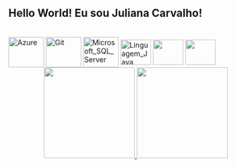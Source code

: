 ## Hello World! Eu sou Juliana Carvalho!

<div style="display: inline_block"><br>
  <img align="center" alt="Azure" height="60" width="70" src="https://cdn.jsdelivr.net/gh/devicons/devicon/icons/azure/azure-original-wordmark.svg" />
  <img align="center" alt="Git" height="60" width="70" src="https://cdn.jsdelivr.net/gh/devicons/devicon/icons/git/git-original-wordmark.svg" />
  <img align="center" alt="Microsoft_SQL_Server" height="60" width="70" src="https://cdn.jsdelivr.net/gh/devicons/devicon/icons/microsoftsqlserver/microsoftsqlserver-plain-wordmark.svg">
  <img align="center" alt="Linguagem_Java" height="50" width="60" src="https://cdn.jsdelivr.net/gh/devicons/devicon/icons/java/java-original-wordmark.svg">
  <img align="center" alt="" height="50" width="60" src="https://cdn.jsdelivr.net/gh/devicons/devicon/icons/tomcat/tomcat-original-wordmark.svg" />
  <img align="center" alt="" height="50" width="60" src="https://cdn.jsdelivr.net/gh/devicons/devicon/icons/vscode/vscode-original-wordmark.svg" /> 
</div>
<div align="center">
  <a href="https://github.com/juhcarvalho"/>
  <img height="180em" src="https://github-readme-stats.vercel.app/api?username=juhcarvalho&show_icons=true&theme=tokyonight&include_all_commits=true&count_private=true"/>
  <img height="180em" src="https://github-readme-stats.vercel.app/api/top-langs/?username=juhcarvalho&layout=compact&langs_count=7&theme=tokyonight"/>
</div>

 
